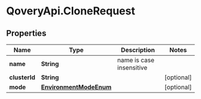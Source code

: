 # QoveryApi.CloneRequest

## Properties

Name | Type | Description | Notes
------------ | ------------- | ------------- | -------------
**name** | **String** | name is case insensitive | 
**clusterId** | **String** |  | [optional] 
**mode** | [**EnvironmentModeEnum**](EnvironmentModeEnum.md) |  | [optional] 


